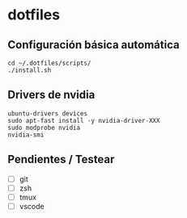 # dotfiles

## Configuración básica automática

```
cd ~/.dotfiles/scripts/
./install.sh
```

## Drivers de nvidia

```
ubuntu-drivers devices
sudo apt-fast install -y nvidia-driver-XXX
sudo modprobe nvidia
nvidia-smi
```

## Pendientes / Testear

- [ ] git
- [ ] zsh
- [ ] tmux
- [ ] vscode
